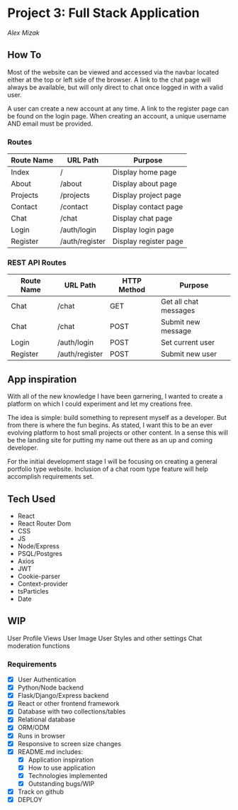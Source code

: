 # Project 3: Full Stack Application
*Alex Mizak*

## How To

Most of the website can be viewed and accessed via the navbar located either at the top or left side of the browser. A link to the chat page will always be available, but will only direct to chat once logged in with a valid user.

A user can create a new account at any time. A link to the register page can be found on the login page. When creating an account, a unique username AND email must be provided.

### Routes

|Route Name|URL Path|Purpose|
|---|---|---|
|Index|/|Display home page|
|About|/about|Display about page|
|Projects|/projects|Display project page|
|Contact|/contact|Display contact page|
|Chat|/chat|Display chat page|
|Login|/auth/login|Display login page|
|Register|/auth/register|Display register page|

### REST API Routes

|Route Name|URL Path|HTTP Method|Purpose|
|---|---|---|---|
|Chat|/chat|GET|Get all chat messages|
|Chat|/chat|POST|Submit new message|
|Login|/auth/login|POST|Set current user|
|Register|/auth/register|POST|Submit new user|

## App inspiration

With all of the new knowledge I have been garnering, I wanted to create a platform on which I could experiment and let my creations free.

The idea is simple: build something to represent myself as a developer. But from there is where the fun begins. As stated, I want this to be an ever evolving platform to host small projects or other content. In a sense this will be the landing site for putting my name out there as an up and coming developer.

For the initial development stage I will be focusing on creating a general portfolio type website. Inclusion of a chat room type feature will help accomplish requirements set.

## Tech Used

- React
- React Router Dom
- CSS
- JS
- Node/Express
- PSQL/Postgres
- Axios
- JWT
- Cookie-parser
- Context-provider
- tsParticles
- Date

## WIP

User Profile Views
User Image
User Styles and other settings
Chat moderation functions

### Requirements

- [x] User Authentication
- [x] Python/Node backend
- [x] Flask/Django/Express backend
- [x] React or other frontend framework
- [x] Database with two collections/tables
- [x] Relational database
- [x] ORM/ODM
- [x] Runs in browser
- [x] Responsive to screen size changes
- [x] README.md includes:
  - [x] Application inspiration
  - [x] How to use application
  - [x] Technologies implemented
  - [x] Outstanding bugs/WIP
- [x] Track on github
- [x] DEPLOY
